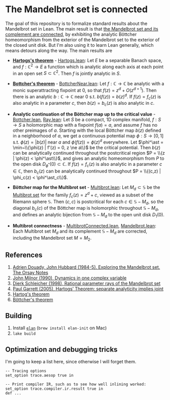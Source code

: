 The Mandelbrot set is connected
===============================

The goal of this repository is to formalize standard results about the
Mandelbrot set in Lean. The main result is that [the Mandelbrot set and its
complement are connected](http://github.com/girving/ray/blob/main/Ray/Dynamics/Mandelbrot.lean#L37), by exhibiting the
analytic Böttcher homeomorphism from the exterior of the Mandelbrot set to the
exterior of the closed unit disk. But I'm also using it to learn Lean
generally, which means detours along the way. The main results are

* **[Hartogs's theorem](https://en.wikipedia.org/wiki/Hartogs%27s_theorem_on_separate_holomorphicity)** -
  [Hartogs.lean](http://github.com/girving/ray/blob/main/Ray/Hartogs/Hartogs.lean):
  Let $E$ be a separable Banach space, and $f : \mathbb{C}^2 \to E$
  a function which is analytic along each axis at each point in an open set $S \subset \mathbb{C}^2$.
  Then $f$ is jointly analytic in $S$.

* **[Bottcher's theorem](https://en.wikipedia.org/wiki/B%C3%B6ttcher%27s_equation)** -
  [BottcherNear.lean](http://github.com/girving/ray/blob/main/Ray/Dynamics/BottcherNear.lean):
  Let $f : \mathbb{C} \to \mathbb{C}$ be analytic with a monic superattracting fixpoint at 0,
  so that $f(z) = z^d + O(z^{d+1})$.  Then there is an analytic $b : \mathbb{C} \to \mathbb{C}$ near 0 s.t.
  $b(f(z)) = b(z)^d$.  If $f(z) = f_c(z)$ is also analytic in a parameter $c$, then $b(z) = b_c(z)$ is also analytic in $c$.

* **Analytic continuation of the Böttcher map up to the critical value** -
  [Bottcher.lean](http://github.com/girving/ray/blob/main/Ray/Dynamics/Bottcher.lean),
  [Ray.lean](http://github.com/girving/ray/blob/main/Ray/Dynamics/Ray.lean):
  Let $S$ be a compact, 1D complex
  manifold, $f : S \to S$ a holomorphic map with a fixpoint $f(a) = a$, and assume $f$ has no
  other preimages of $a$.  Starting with the local Böttcher map $b(z)$ defined in a neighborhood of
  $a$, we get a continuous potential map $\phi : S \to [0,1]$ s.t. $\phi(z) = |b(z)|$ near $a$ and
  $\phi(f(z)) = \phi(z)^d$ everywhere.  Let $\phi^\ast = \min~\\{\phi(z) | f'(z) = 0, z \ne a\\}$ be the
  critical potential.  Then $b(z)$ can be analytically continued throughout the postcritical region
  $P = \\{z | \phi(z) < \phi^\ast\\}$, and gives an analytic homeomorphism from $P$ to the open disk
  $D_{\phi^\ast}(0) \subset \mathbb{C}$.  If $f(z) = f_c(z)$ is also analytic in a parameter
  $c \in \mathbb{C}$, then $b_c(z)$ can be analytically continued throughout
  $P = \\{(c,z) | \phi_c(z) < \phi^\ast_c\\}$.

* **Böttcher map for the Multibrot set** - [Multibrot.lean](http://github.com/girving/ray/blob/main/Ray/Dynamics/Multibrot.lean):
  Let $M_d \subset \mathbb{S}$ be the [Multibrot set](https://en.wikipedia.org/wiki/Multibrot_set) for the
  family $f_c(z) = z^d + c$, viewed as a subset of the Riemann sphere $\mathbb{S}$.  Then $(c,c)$ is
  postcritical for each $c \in \mathbb{S} - M_d$, so the diagonal $b_c(c)$ of the Böttcher map is
  holomorphic throughout $\mathbb{S} - M_d$, and defines an analytic bijection from $\mathbb{S} - M_d$
  to the open unit disk $D_1(0)$.

* **Multibrot connectness** -
  [MultibrotConnected.lean](http://github.com/girving/ray/blob/main/Ray/Dynamics/MultibrotConnected.lean#L76),
  [Mandelbrot.lean](http://github.com/girving/ray/blob/main/Ray/Dynamics/Mandelbrot.lean#L37):
  Each Multibrot set $M_d$ and its complement $\mathbb{S} - M_d$
  are corrected, including the Mandelbrot set $M = M_2$.

## References

1. [Adrien Douady, John Hubbard (1984-5). Exploring the Mandelbrot set.  The Orsay Notes](https://pi.math.cornell.edu/~hubbard/OrsayEnglish.pdf)
2. [John Milnor (1990), Dynamics in one complex variable](https://arxiv.org/abs/math/9201272)
3. [Dierk Schleicher (1998), Rational parameter rays of the Mandelbrot set](https://arxiv.org/abs/math/9711213)
4. [Paul Garrett (2005), Hartogs’ Theorem: separate analyticity implies joint](https://www-users.cse.umn.edu/~garrett/m/complex/hartogs.pdf)
5. [Hartog's theorem](https://en.wikipedia.org/wiki/Hartogs%27s_theorem_on_separate_holomorphicity)
6. [Böttcher's theorem](https://en.wikipedia.org/wiki/B%C3%B6ttcher%27s_equation)

## Building

1. Install [`elan`](https://github.com/leanprover/elan) (`brew install elan-init` on Mac)
2. `lake build`

## Optimization and debugging tricks

I'm going to keep a list here, since otherwise I will forget them.

```
-- Tracing options
set_option trace.aesop true in

-- Print compiler IR, such as to see how well inlining worked:
set_option trace.compiler.ir.result true in
def ...
```
